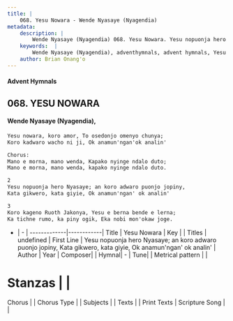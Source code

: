 ```yaml
---
title: |
    068. Yesu Nowara - Wende Nyasaye (Nyagendia)
metadata:
    description: |
        Wende Nyasaye (Nyagendia) 068. Yesu Nowara. Yesu nopuonja hero Nyasaye; an koro adwaro puonjo jopiny, Kata gikwero, kata giyie, Ok anamun'ngan' ok analin'  
    keywords:  |
        Wende Nyasaye (Nyagendia), adventhymnals, advent hymnals, Yesu Nowara, Yesu nopuonja hero Nyasaye; an koro adwaro puonjo jopiny, Kata gikwero, kata giyie, Ok anamun'ngan' ok analin'. 
    author: Brian Onang'o
---
```


#### Advent Hymnals
## 068. YESU NOWARA
####  Wende Nyasaye (Nyagendia),

```txt
Yesu nowara, koro amor, To osedonjo omenyo chunya;
Koro kadwaro wacho ni ji, Ok anamun'ngan'ok analin'

Chorus:
Mano e morna, mano wenda, Kapako nyinge ndalo duto;
Mano e morna, mano wenda, kapako nyinge ndalo duto.

2
Yesu nopuonja hero Nyasaye; an koro adwaro puonjo jopiny,
Kata gikwero, kata giyie, Ok anamun'ngan' ok analin'

3
Koro kageno Ruoth Jakonya, Yesu e berna bende e lerna;
Ka tichne rumo, ka piny ogik, Eka nobi mon'okaw joge.


```

- |   -  |
-------------|------------|
Title | Yesu Nowara |
Key |  |
Titles | undefined |
First Line | Yesu nopuonja hero Nyasaye; an koro adwaro puonjo jopiny, Kata gikwero, kata giyie, Ok anamun'ngan' ok analin' |
Author | 
Year | 
Composer| |
Hymnal|  - |
Tune|  |
Metrical pattern | |
# Stanzas |  |
Chorus |  |
Chorus Type |  |
Subjects | |
Texts |  |
Print Texts | 
Scripture Song |  |
    

